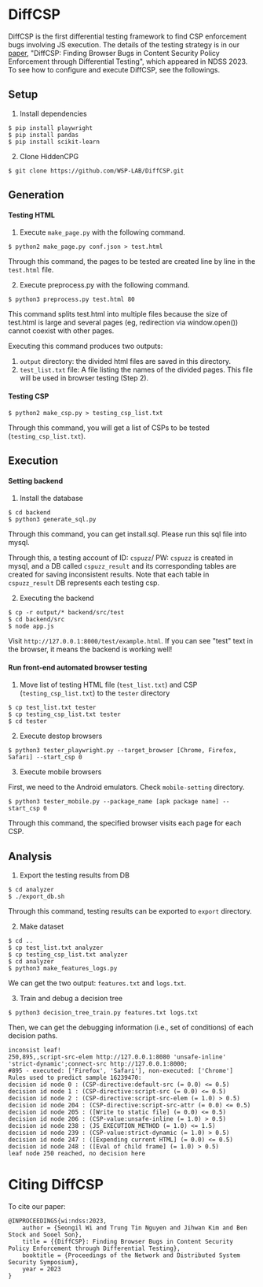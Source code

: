# DiffCSP

DiffCSP is the first differential testing framework to find CSP enforcement
bugs involving JS execution.  The details of the testing strategy is in our
[paper](https://www.ndss-symposium.org/wp-content/uploads/2023/02/ndss2023_f200_paper.pdf),
"DiffCSP: Finding Browser Bugs in Content Security Policy Enforcement through
Differential Testing", which appeared in NDSS 2023. To see how to configure and
execute DiffCSP, see the followings.

## Setup
1. Install dependencies
```
$ pip install playwright
$ pip install pandas
$ pip install scikit-learn
```

2. Clone HiddenCPG
```
$ git clone https://github.com/WSP-LAB/DiffCSP.git
```
## Generation

#### Testing HTML

1. Execute `make_page.py` with the following command.

```
$ python2 make_page.py conf.json > test.html
```
Through this command, the pages to be tested are created line by line in the `test.html` file.

2. Execute preprocess.py with the following command.
```
$ python3 preprocess.py test.html 80
```
This command splits test.html into multiple files because the size of test.html is large and several pages (eg, redirection via window.open()) cannot coexist with other pages.

Executing this command produces two outputs:
1. `output` directory: the divided html files are saved in this  directory.
2. `test_list.txt` file: A file listing the names of the divided pages. This file will be used in browser testing (Step 2).

#### Testing CSP

```
$ python2 make_csp.py > testing_csp_list.txt
```
Through this command, you will get a list of CSPs to be tested (`testing_csp_list.txt`).

## Execution

#### Setting backend

1. Install the database
```
$ cd backend
$ python3 generate_sql.py
```
Through this command, you can get install.sql.
Please run this sql file into mysql.

Through this, a testing account of ID: `cspuzz`/ PW: `cspuzz` is created in
mysql, and a DB called `cspuzz_result` and its corresponding tables are created
for saving inconsistent results. Note that each table in `cspuzz_result` DB
represents each testing csp.

2. Executing the backend
```
$ cp -r output/* backend/src/test
$ cd backend/src
$ node app.js
```
Visit `http://127.0.0.1:8000/test/example.html`. If you can see "test" text in the browser, it means the backend is working well!

#### Run front-end automated browser testing

1. Move list of testing HTML file (`test_list.txt`) and CSP (`testing_csp_list.txt`) to the `tester` directory
```
$ cp test_list.txt tester
$ cp testing_csp_list.txt tester
$ cd tester
```

2. Execute destop browsers
```
$ python3 tester_playwright.py --target_browser [Chrome, Firefox, Safari] --start_csp 0
```

3. Execute mobile browsers

First, we need to the Android emulators. Check `mobile-setting` directory.

```
$ python3 tester_mobile.py --package_name [apk package name] --start_csp 0
```
Through this command, the specified browser visits each page for each CSP.


## Analysis

1. Export the testing results from DB
```
$ cd analyzer
$ ./export_db.sh
```
Through this command, testing results can be exported to `export` directory.

2. Make dataset

```
$ cd ..
$ cp test_list.txt analyzer
$ cp testing_csp_list.txt analyzer
$ cd analyzer
$ python3 make_features_logs.py
```
We can get the two output: `features.txt` and `logs.txt`.

3. Train and debug a decision tree
```
$ python3 decision_tree_train.py features.txt logs.txt
```

Then, we can get the debugging information (i.e., set of conditions) of each decision paths.
```
inconsist leaf!
250,895,,script-src-elem http://127.0.0.1:8080 'unsafe-inline' 'strict-dynamic';connect-src http://127.0.0.1:8000;
#895 - executed: ['Firefox', 'Safari'], non-executed: ['Chrome']
Rules used to predict sample 16239470:
decision id node 0 : (CSP-directive:default-src (= 0.0) <= 0.5)
decision id node 1 : (CSP-directive:script-src (= 0.0) <= 0.5)
decision id node 2 : (CSP-directive:script-src-elem (= 1.0) > 0.5)
decision id node 204 : (CSP-directive:script-src-attr (= 0.0) <= 0.5)
decision id node 205 : ([Write to static file] (= 0.0) <= 0.5)
decision id node 206 : (CSP-value:unsafe-inline (= 1.0) > 0.5)
decision id node 238 : (JS_EXECUTION_METHOD (= 1.0) <= 1.5)
decision id node 239 : (CSP-value:strict-dynamic (= 1.0) > 0.5)
decision id node 247 : ([Expending current HTML] (= 0.0) <= 0.5)
decision id node 248 : ([Eval of child frame] (= 1.0) > 0.5)
leaf node 250 reached, no decision here
```


# Citing DiffCSP
To cite our paper:
```
@INPROCEEDINGS{wi:ndss:2023,
    author = {Seongil Wi and Trung Tin Nguyen and Jihwan Kim and Ben Stock and Sooel Son},
    title = {{DiffCSP}: Finding Browser Bugs in Content Security Policy Enforcement through Differential Testing},
    booktitle = {Proceedings of the Network and Distributed System Security Symposium},
    year = 2023
}
```



